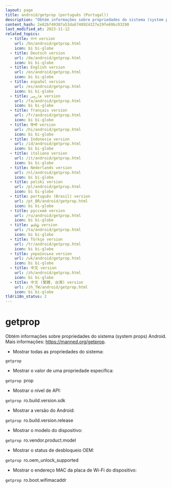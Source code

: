 ```yaml
---
layout: page
title: android/getprop (português (Portugal))
description: "Obtém informações sobre propriedades do sistema (system props) Android."
content_hash: 2e02bf49307a53da6740924327e29fe69bc03290
last_modified_at: 2023-11-12
related_topics:
  - title: বাংলা version
    url: /bn/android/getprop.html
    icon: bi bi-globe
  - title: Deutsch version
    url: /de/android/getprop.html
    icon: bi bi-globe
  - title: English version
    url: /en/android/getprop.html
    icon: bi bi-globe
  - title: español version
    url: /es/android/getprop.html
    icon: bi bi-globe
  - title: فارسی version
    url: /fa/android/getprop.html
    icon: bi bi-globe
  - title: français version
    url: /fr/android/getprop.html
    icon: bi bi-globe
  - title: हिन्दी version
    url: /hi/android/getprop.html
    icon: bi bi-globe
  - title: Indonesia version
    url: /id/android/getprop.html
    icon: bi bi-globe
  - title: italiano version
    url: /it/android/getprop.html
    icon: bi bi-globe
  - title: Nederlands version
    url: /nl/android/getprop.html
    icon: bi bi-globe
  - title: polski version
    url: /pl/android/getprop.html
    icon: bi bi-globe
  - title: português (Brasil) version
    url: /pt_BR/android/getprop.html
    icon: bi bi-globe
  - title: русский version
    url: /ru/android/getprop.html
    icon: bi bi-globe
  - title: தமிழ் version
    url: /ta/android/getprop.html
    icon: bi bi-globe
  - title: Türkçe version
    url: /tr/android/getprop.html
    icon: bi bi-globe
  - title: українська version
    url: /uk/android/getprop.html
    icon: bi bi-globe
  - title: 中文 version
    url: /zh/android/getprop.html
    icon: bi bi-globe
  - title: 中文 (繁體, 台灣) version
    url: /zh_TW/android/getprop.html
    icon: bi bi-globe
tldri18n_status: 2
---
```

# getprop

Obtém informações sobre propriedades do sistema (system props) Android.
Mais informações: <https://manned.org/getprop>.

- Mostrar todas as propriedades do sistema:

`getprop`

- Mostrar o valor de uma propriedade específica:

`getprop `<span class="tldr-var badge badge-pill bg-dark-lm bg-white-dm text-white-lm text-dark-dm font-weight-bold">prop</span>

- Mostrar o nível de API:

`getprop `<span class="tldr-var badge badge-pill bg-dark-lm bg-white-dm text-white-lm text-dark-dm font-weight-bold">ro.build.version.sdk</span>

- Mostrar a versão do Android:

`getprop `<span class="tldr-var badge badge-pill bg-dark-lm bg-white-dm text-white-lm text-dark-dm font-weight-bold">ro.build.version.release</span>

- Mostrar o modelo do dispositivo:

`getprop `<span class="tldr-var badge badge-pill bg-dark-lm bg-white-dm text-white-lm text-dark-dm font-weight-bold">ro.vendor.product.model</span>

- Mostrar o status de desbloqueio OEM:

`getprop `<span class="tldr-var badge badge-pill bg-dark-lm bg-white-dm text-white-lm text-dark-dm font-weight-bold">ro.oem_unlock_supported</span>

- Mostrar o endereço MAC da placa de Wi-Fi do dispositivo:

`getprop `<span class="tldr-var badge badge-pill bg-dark-lm bg-white-dm text-white-lm text-dark-dm font-weight-bold">ro.boot.wifimacaddr</span>

